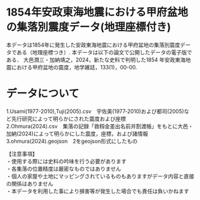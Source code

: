 # 1854年安政東海地震における甲府盆地の集落別震度データ(地理座標付き)
本データは1854年に発生した安政東海地震における甲府盆地の集落別震度データである（地理座標つき）.
本データは以下の論文で公開したデータの電子版である．
大邑潤三・加納靖之，2024，新たな史料で判明した1854 年安政東海地震における甲府盆地の震度，地学雑誌，133(1)，00-00.
# データについて
1.Usami(1977-2010),Tuji(2005).csv　宇佐美(1977‐2010)および都司(2005)など先行研究によって明らかにされた震度および座標  
2.Ohmura(2024).csv　集落の記録「救籾金差出名前并割渡帳」をもとに大邑・加納(2024)によって明らかにした震度，座標，および諸情報  
3.ohmura(2024).geojson　2をgeojson形式にしたもの

【注意事項】  
・使用する際には史料の吟味を行う必要があります  
・各集落の位置精度は厳密なものではありません  
・個人の家屋や土地にマッピングされているものもありますがデータ内容と直接の関係はありません  
・本データを利用した事により損害等が発生した場合でも責任は負いかねます
